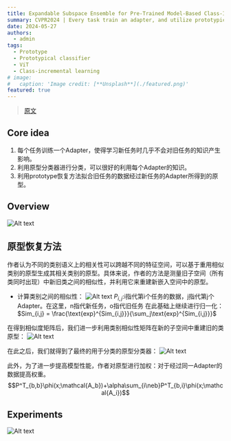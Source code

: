 ```yaml
---
title: Expandable Subspace Ensemble for Pre-Trained Model-Based Class-Incremental Learning
summary: CVPR2024 | Every task train an adapter, and utilize prototypical classifier to keep knowledge.
date: 2024-05-27
authors:
  - admin
tags:
  - Prototype
  - Prototypical classifier
  - ViT
  - Class-incremental learning
# image:
#   caption: 'Image credit: [**Unsplash**](./featured.png)'
featured: true
---
```


> [原文](http://arxiv.org/abs/2403.12030)

## Core idea
1. 每个任务训练一个Adapter，使得学习新任务时几乎不会对旧任务的知识产生影响。
2. 利用原型分类器进行分类，可以很好的利用每个Adapter的知识。
3. 利用prototype恢复方法拟合旧任务的数据经过新任务的Adapter所得到的原型。

## Overview
![Alt text](/blog/EASE/featured.png)

## 原型恢复方法
作者认为不同的类别语义上的相关性可以跨越不同的特征空间，可以基于重用相似类别的原型生成其相关类别的原型。具体来说，作者的方法是测量旧子空间（所有类同时出现）中新旧类之间的相似性，并利用它来重建新嵌入空间中的原型。
- 计算类别之间的相似性：
  ![Alt text](../related_files/EASE/image.png)
  $P_{i,j}$:i指代第i个任务的数据，j指代第j个Adapter。在这里，n指代新任务，o指代旧任务
  在此基础上继续进行归一化：$Sim_{i,j} = \frac{\text{exp}^{Sim_{i,j}}}{\sum_j\text{exp}^{Sim_{i,j}}}$

在得到相似度矩阵后，我们进一步利用类别相似性矩阵在新的子空间中重建旧的类原型：
![Alt text](../related_files/EASE/image-1.png)

在此之后，我们就得到了最终的用于分类的原型分类器：
![Alt text](../related_files/EASE/image-2.png)

此外，为了进一步提高模型性能，作者对原型进行加权：对于经过同一Adapter的数据提高权重。
$$P^T_{b,b}\phi(x;\mathcal{A_b})+\alpha\sum_{i\neb}P^T_{b,i}\phi(x;\mathcal{A_i})$$

## Experiments
![Alt text](../related_files/EASE/image-3.png)